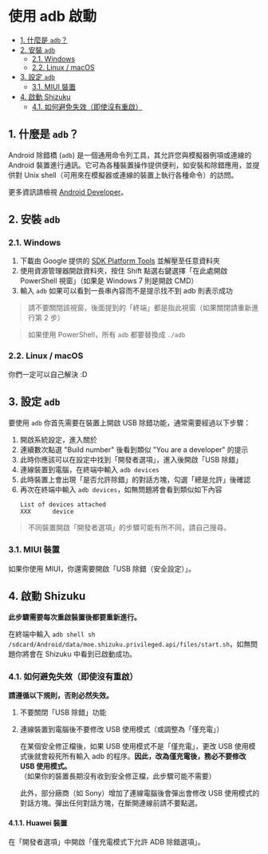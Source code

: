 # 使用 adb 啟動

<!-- TOC depthFrom:2 depthTo:3 -->

- [1. 什麼是 `adb`？](#1-什麼是-adb)
- [2. 安裝 `adb`](#2-安裝-adb)
    - [2.1. Windows](#21-windows)
    - [2.2. Linux / macOS](#22-linux--macos)
- [3. 設定 `adb`](#3-設定-adb)
    - [3.1. MIUI 裝置](#31-miui-裝置)
- [4. 啟動 Shizuku](#4-啟動-shizuku)
    - [4.1. 如何避免失效（即使沒有重啟）](#41-如何避免失效即使沒有重啟)

<!-- /TOC -->

## 1. 什麼是 `adb`？

Android 除錯橋 (`adb`) 是一個通用命令列工具，其允許您與模擬器例項或連線的 Android 裝置進行通訊。它可為各種裝置操作提供便利，如安裝和除錯應用，並提供對 Unix shell（可用來在模擬器或連線的裝置上執行各種命令）的訪問。

更多資訊請檢視 [Android Developer](https://developer.android.com/studio/command-line/adb)。

## 2. 安裝 `adb`

### 2.1. Windows

1. 下載由 Google 提供的 [SDK Platform Tools](https://dl.google.com/android/repository/platform-tools-latest-windows.zip) 並解壓至任意資料夾
2. 使用資源管理器開啟資料夾，按住 Shift 點選右鍵選擇「在此處開啟 PowerShell 視窗」（如果是 Windows 7 則是開啟 CMD）
3. 輸入 `adb` 如果可以看到一長串內容而不是提示找不到 adb 則表示成功

> 請不要關閉該視窗，後面提到的「終端」都是指此視窗（如果關閉請重新進行第 2 步）

> 如果使用 PowerShell，所有 `adb` 都要替換成 `./adb`

### 2.2. Linux / macOS

你們一定可以自己解決 :D

## 3. 設定 `adb`

要使用 `adb` 你首先需要在裝置上開啟 USB 除錯功能，通常需要經過以下步驟：

1. 開啟系統設定，進入關於
2. 連續數次點選 "Build number" 後看到類似 "You are a developer" 的提示
3. 此時你應該可以在設定中找到「開發者選項」，進入後開啟「USB 除錯」
4. 連線裝置到電腦，在終端中輸入 `adb devices`
5. 此時裝置上會出現「是否允許除錯」的對話方塊，勾選「總是允許」後確認
6. 再次在終端中輸入 `adb devices`，如無問題將會看到類似如下內容
   ```
   List of devices attached
   XXX      device
   ```

> 不同裝置開啟「開發者選項」的步驟可能有所不同，請自己搜尋。

### 3.1. MIUI 裝置

如果你使用 MIUI，你還需要開啟「USB 除錯（安全設定）」。

## 4. 啟動 Shizuku

**此步驟需要每次重啟裝置後都要重新進行。**

在終端中輸入 `adb shell sh /sdcard/Android/data/moe.shizuku.privileged.api/files/start.sh`，如無問題你將會在 Shizuku 中看到已啟動成功。

### 4.1. 如何避免失效（即使沒有重啟）

**請遵循以下規則，否則必然失效。**

1. 不要關閉「USB 除錯」功能
2. 連線裝置到電腦後不要修改 USB 使用模式（或調整為「僅充電」）

   在某個安全修正檔後，如果 USB 使用模式不是「僅充電」，更改 USB 使用模式後就會殺死所有輸入 adb 的程序。**因此，改為僅充電後，務必不要修改 USB 使用模式。**（如果你的裝置長期沒有收到安全修正檔，此步驟可能不需要）

   此外，部分廠商（如 Sony）增加了連線電腦後會彈出會修改 USB 使用模式的對話方塊。彈出任何對話方塊，在斷開連線前請不要點選。

#### 4.1.1. Huawei 裝置

在「開發者選項」中開啟「僅充電模式下允許 ADB 除錯選項」。